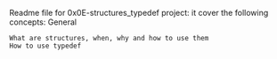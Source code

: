 Readme file for 0x0E-structures_typedef project:
it cover the following concepts:
General

    What are structures, when, why and how to use them
    How to use typedef
